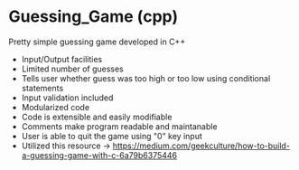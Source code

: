 # Guessing_Game (cpp)

Pretty simple guessing game developed in C++
- Input/Output facilities
- Limited number of guesses
- Tells user whether guess was too high or too low using conditional statements
- Input validation included
- Modularized code
- Code is extensible and easily modifiable
- Comments make program readable and maintanable
- User is able to quit the game using "0" key input
- Utilized this resource -> https://medium.com/geekculture/how-to-build-a-guessing-game-with-c-6a79b6375446
